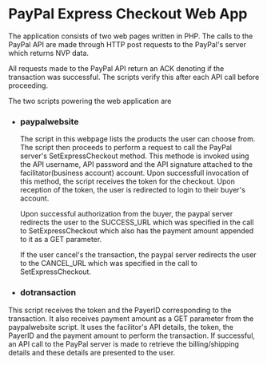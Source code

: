 # PayPal Express Checkout Web App
The application consists of two web pages written in PHP. The calls to the PayPal API are made through HTTP post requests to the PayPal's server which returns NVP data. 

All requests made to the PayPal API return an ACK denoting if the transaction was successful. The scripts verify this after each API call before proceeding.

The two scripts powering the web application are

- ###  paypalwebsite

    The script in this webpage lists the products the user can choose from. The script then proceeds to perform a request to call the PayPal server's SetExpressCheckout method. This methode is invoked using the API username, API password and the API signature attached to the facilitator(business account) account. Upon successfull invocation of this method, the script receives the token for the checkout. Upon reception of the token, the user is redirected to login to their buyer's account.
    
    Upon successful authorization from the buyer, the paypal server redirects the user to the SUCCESS_URL which was specified in the call to SetExpressCheckout which also has the payment amount appended to it as a GET parameter. 
    
    If the user cancel's the transaction, the paypal server redirects the user to the CANCEL_URL which was specified in the call to SetExpressCheckout. 
    
- ###  dotransaction
This script receives the token and the PayerID corresponding to the transaction. It also receives payment amount as a GET parameter from the paypalwebsite script. It uses the facilitor's API details, the token, the PayerID and the payment amount to perform the transaction. If successful, an API call to the PayPal server is made to retrieve the billing/shipping details and these details are presented to the user.